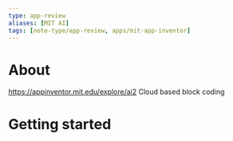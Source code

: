 ```yaml
---
type: app-review
aliases: [MIT AI]
tags: [note-type/app-review, apps/mit-app-inventor]
---
```


# About
https://appinventor.mit.edu/explore/ai2
Cloud based block coding

# Getting started




